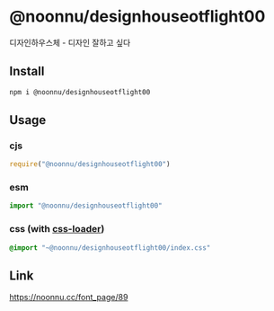 # @noonnu/designhouseotflight00
디자인하우스체 - 디자인 잘하고 싶다

## Install
```sh
npm i @noonnu/designhouseotflight00
```
## Usage
### cjs
```js
require("@noonnu/designhouseotflight00")
```
### esm
```js
import "@noonnu/designhouseotflight00"
```
### css (with [css-loader](https://github.com/webpack-contrib/css-loader))
```css
@import "~@noonnu/designhouseotflight00/index.css"
```

## Link
https://noonnu.cc/font_page/89